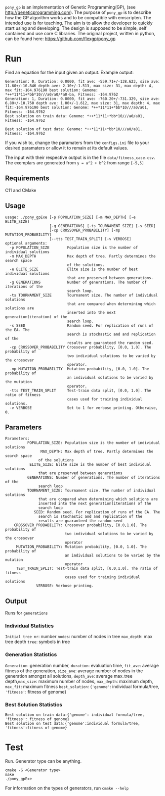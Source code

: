 
`pony_gp` is an implementation of Genetic Programming(GP), 
(see <http://geneticprogramming.com>). The purpose of `pony_gp` is to describe how 
the GP algorithm works and to be compatible with emscripten. The intended use is for 
teaching. The aim is to allow the developer to quickly start using and developing. 
The design is supposed to be simple, self contained and use core C libraries. The original
project, written in python, can be found here: https://github.com/flexgp/pony_gp

# Run

Find an equation for the input given an output.
Example output:
```
Generation: 0, Duration: 0.0000, fit ave: -559.71+/-138.623, size ave: 11.60+/-10.846 depth ave: 2.10+/-1.513, max size: 31, max depth: 4, max fit:-164.976190 best solution: Genome: *++*11*11+*bb*10///a0/a0/*a0-ba, Fitness: -164.9762
Generation: 1, Duration: 0.0000, fit ave: -760.20+/-731.329, size ave: 6.80+/-10.750 depth ave: 1.00+/-1.612, max size: 31, max depth: 4, max fit:-164.976190 best solution: Genome: *++*11*11+*bb*10///a0/a01, Fitness: -164.9762
Best solution on train data: Genome: *++*11*11+*bb*10///a0/a01, Fitness: -164.9762

Best solution of test data: Genome: *++*11*11+*bb*10///a0/a01, Fitness: -164.9762
```

If you wish to,
change the paramaters from the `configs.ini` file to your desired
paramaters or allow it to remain at its default values.

The input with their respective output is in the file `data/fitness_case.csv`. The
exemplars are generated from `y = a^2 + b^2` from range `[-5,5]`


## Requirements

C11 and CMake

## Usage
```
usage: ./pony_gpExe [-p POPULATION_SIZE] [-m MAX_DEPTH] [-e ELITE_SIZE]
                    [-g GENERATIONS] [-ts TOURNAMENT_SIZE] [-s SEED]
                    [-cp CROSSOVER_PROBABILITY] [-mp MUTATION_PROBABILITY]
                    [--tts TEST_TRAIN_SPLIT] [-v VERBOSE]
optional arguments:
  -p POPULATION_SIZE        Population size is the number of individual solutions
  -m MAX_DEPTH              Max depth of tree. Partly determines the search space
                            of the solutions.
  -e ELITE_SIZE             Elite size is the number of best individual solutions
                            that are preserved between generations.
  -g GENERATIONS            Number of generations. The number of iterations of the
                            search loop.
  -ts TOURNAMENT_SIZE       Tournament size. The number of individual solutions
                            that are compared when determining which solutions are
                            inserted into the next generation(iteration) of the
                            search loop.
  -s SEED                   Random seed. For replication of runs of the EA. The
                            search is stochastic and and replication of the
                            results are guaranteed the random seed.
  -cp CROSSOVER_PROBABILITY Crossover probability, [0.0, 1.0]. The probability of
                            two individual solutions to be varied by the crossover
                            operator.
  -mp MUTATION_PROBABILITY  Mutation probability, [0.0, 1.0]. The probability of
                            an individual solutions to be varied by the mutation
                            operator.
  -tts TEST_TRAIN_SPLIT     Test-train data split, [0.0, 1.0]. The ratio of fitness
                            cases used for training individual solutions.
  -v VERBOSE                Set to 1 for verbose printing. Otherwise, 0.
```


## Parameters
```
Parameters:
          POPULATION_SIZE: Population size is the number of individual solutions
                MAX_DEPTH: Max depth of tree. Partly determines the search space
			   of the solutions
	       ELITE_SIZE: Elite size is the number of best individual solutions
			   that are preserved between generations
	      GENERATIONS: Number of generations. The number of iterations of the
			   search loop
          TOURNAMENT_SIZE: Tournament size. The number of individual solutions
			   that are compared when determining which solutions are
			   inserted into the next generation(iteration) of the
			   search loop
		     SEED: Random seed. For replication of runs of the EA. The
			   search is stochastic and and replication of the
			   results are guaranteed the random seed
    CROSSOVER_PROBABILITY: Crossover probability, [0.0,1.0]. The probability of
                           two individual solutions to be varied by the crossover
                           operator
     MUTATION_PROBABILITY: Mutation probability, [0.0, 1.0]. The probability of
                           an individual solutions to be varied by the mutation
                           operator
	 TEST_TRAIN_SPLIT: Test-train data split, [0.0,1.0]. The ratio of fitness
                           cases used for training individual solutions
	          VERBOSE: Verbose printing.
```

## Output
Runs for `generations`

### Individual Statistics

`Initial tree nr`: number `nodes`: number of nodes in tree `max_depth`: max tree depth `tree`: symbols in tree

### Generation Statistics
`Generation`: generation number, `duration`: evaluation time, `fit_ave`: average fitness of the generation, `size_ave`: average number of nodes in the generation amongst all solutions, `depth_ave`: average max_tree depth,`max_size`: maximum number of nodes, `max_depth`: maximum depth, `max_fit`: maximum fitness `best_solution`: {`'genome'`: individual formula/tree, `'fitness'`: fitness of genome}


### Best Solution Statistics
```
Best solution on train data:{'genome': individual formula/tree, 'fitness': fitness of genome}
Best solution on test data:{'genome':individual formula/tree, 'fitness':fitness of genome}
```

# Test
Run. Generator type can be anything.
```
cmake -G <Generator type>
make
./pony_gpExe
```
For information on the types of generators, run `cmake --help`

